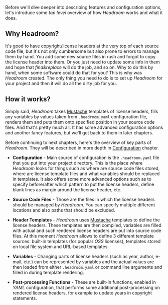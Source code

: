 Before we'll dive deeper into describing features and configuration options, let's introduce some _top level_ overview of how _Headroom_ works and what it does.

## Why Headroom?
It's good to have copyright/license headers at the very top of each source code file, but it's not only cumbersome but also prone to errors to manage them by hand. You add some new source files in rush and forgot to copy the license header into them. Or you just need to update some info in them and hope that _find&replace_ will do the job, and so on. Why to do this by hand, when some software could do that for you? This is why was _Headroom_ created. The only thing you need to do is to set up _Headroom_ for your project and then it will do all the dirty job for you.

## How it works?
Simply said, _Headroom_ takes [Mustache][web:mustache] templates of license headers, fills any variables by values taken from `.headroom.yaml` configuration file, renders them and puts them onto specified position in your source code files. And that's pretty much all. It has some advanced configuration options and another fancy features, but we'll get back to them in later chapters.

Before continuing to next chapters, here's the overview of key parts of _Headroom_. They will be described in more depth in [Configuration][rel:Configuration] chapter.

- __Configuration__ - Main source of configuration is the `.headroom.yaml` file that you put into your project directory. This is the place where _Headroom_ looks for things such as where are source code files stored, where are license template files and what variables should be replaced in templates. It also offers some more advanced options such as to specify before/after which pattern to put the license headers, define blank lines as margin around the license header, etc.

- __Source Code Files__ - Those are the files in which the license headers should be managed by _Headroom_. You can specify multiple different locations and also paths that should be excluded.

- __Header Templates__ - _Headroom_ uses [Mustache][web:mustache] templates to define the license headers. These templates are then compiled, variables are filled with actual and such rendered license headers are put into source code files. At this moment _Headroom_ allows to define 3 different template sources: built-in templates (for popular _OSS_ licenses), templates stored on local file system and URL-based templates.

- __Variables__ - Changing parts of license headers (such as year, author, e-mail, etc.) can be represented by variables and the actual values are then loaded from either `.headroom.yaml` or command line arguments and filled in during template rendering.

- __Post-processing Functions__ - These are built-in functions, enabled in _YAML_ configuration, that performs some additional post-processing on rendered license headers, for example to update years in copyright statements.


[rel:Configuration]: configuration.md
[web:mustache]: https://mustache.github.io/